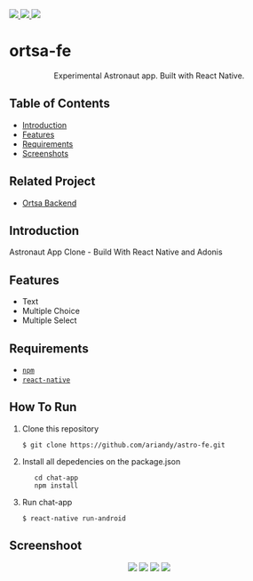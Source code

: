 <a href="">
  <img src="https://img.shields.io/badge/Project-Website-brightgreen.svg"/>
</a>

<a href="">
  <img src="https://img.shields.io/badge/Progress-60%20%25-red.svg"/>
</a>

<a href="">
  <img src="https://img.shields.io/badge/APK-Not%20Yet-red.svg"/>
</a>

# ortsa-fe

<p align="center">
  Experimental Astronaut app. Built with React Native.
</p>

## Table of Contents

- [Introduction](#introduction)
- [Features](#features)
- [Requirements](#requirements)
- [Screenshots](#screenshots)

## Related Project
* <a href="https://github.com/ariandy/astro-be">Ortsa Backend</a>

## Introduction
Astronaut App Clone - Build With React Native and Adonis

## Features
* Text
* Multiple Choice
* Multiple Select

## Requirements
* [`npm`](https://www.npmjs.com/get-npm)
* [`react-native`](https://facebook.github.io/react-native/)


## How To Run

1. Clone this repository
   ```
   $ git clone https://github.com/ariandy/astro-fe.git
   ```
2. Install all depedencies on the package.json
   ```
      cd chat-app
      npm install
   ```
3. Run chat-app
   ```
   $ react-native run-android
   ```

## Screenshoot
<p align="center">
  <img  src="https://i.imgur.com/t0vho7q.jpg"/>
  <img  src="https://i.imgur.com/KBlnNBU.jpg"/>
  <img  src="https://i.imgur.com/vZYqb63.jpg"/>
  <img  src="https://i.imgur.com/r3lu8yD.jpg"/>
</p>
